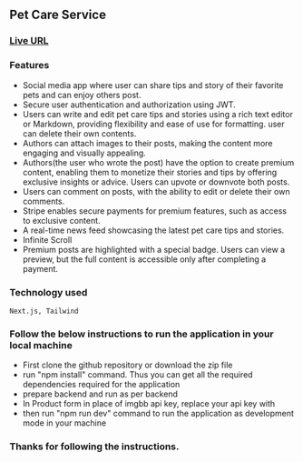 ## Pet Care Service

### [Live URL](https://pet-care-frontend-brown.vercel.app) 

### Features

-  Social media app where user can share tips and story of their favorite pets and can enjoy others post. 
-  Secure user authentication and authorization using JWT.
-  Users can write and edit pet care tips and stories using a rich text editor or Markdown, providing flexibility and ease of use for formatting. user can delete their own contents.
-  Authors can attach images to their posts, making the content more engaging and visually appealing.
-  Authors(the user who wrote the post) have the option to create premium content, enabling them to monetize their stories and tips by offering exclusive insights or advice. Users can upvote or downvote both posts.
-  Users can comment on posts, with the ability to edit or delete their own comments.
-  Stripe enables secure payments for premium features, such as access to exclusive content.
-  A real-time news feed showcasing the latest pet care tips and stories.
-  Infinite Scroll
-  Premium posts are highlighted with a special badge. Users can view a preview, but the full content is accessible only after completing a payment.

### Technology used

    Next.js, Tailwind

### Follow the below instructions to run the application in your local machine

- First clone the github repository or download the zip file
- run "npm install" command. Thus you can get all the required dependencies required for the application
- prepare backend and run as per backend
- In Product form in place of imgbb api key, replace your api key with
- then run "npm run dev" command to run the application as development mode in your machine

### Thanks for following the instructions.